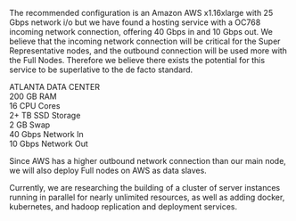 The recommended configuration is an Amazon AWS x1.16xlarge with 25 Gbps network i/o but we have found a hosting service with a OC768 incoming network connection, offering 40 Gbps in and 10 Gbps out. We believe that the incoming network connection will be critical for the Super Representative nodes, and the outbound connection will be used more with the Full Nodes. Therefore we believe there exists the potential for this service to be superlative to the de facto standard.

ATLANTA DATA CENTER  
200 	GB RAM    
16 		CPU Cores        
2+		TB SSD Storage  
2		GB Swap  
40 		Gbps Network In    
10 		Gbps Network Out

Since AWS has a higher outbound network connection than our main node, we will also deploy Full nodes on AWS as data slaves.

Currently, we are researching the building of a cluster of server instances running in parallel for nearly unlimited resources, as well as adding docker, kubernetes, and hadoop replication and deployment services.

